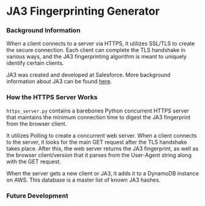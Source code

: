 # JA3 Fingerprinting Generator

### Background Information

When a client connects to a server via HTTPS, it utilizes SSL/TLS to create the
secure connection.  Each client can complete the TLS handshake in various ways,
and the JA3 fingerprinting algorithm is meant to uniquely identify certain
clients.


JA3 was created and developed at Salesforce. More background information about
JA3 can be found
[here](https://engineering.salesforce.com/tls-fingerprinting-with-ja3-and-ja3s-247362855967
"JA3/JA3S Information").

### How the HTTPS Server Works
`https_server.py` contains a barebones Python concurrent HTTPS server that
maintains the minimum connection time to digest the JA3 fingerprint from the
browser client.

It utilizes Polling to create a concurrent web server.  When a client connects
to the server, it looks for the main GET request after the TLS handshake takes
place.  After this, the web server returns the JA3 fingerprint, as well as the
browser client/version that it parses from the User-Agent string along with the
GET request.

When the server gets a new client or JA3, it adds it to a DynamoDB instance on
AWS.  This database is a master list of known JA3 hashes.

### Future Development

